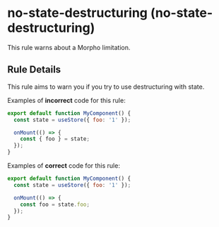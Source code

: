 # no-state-destructuring (no-state-destructuring)

This rule warns about a Morpho limitation.

## Rule Details

This rule aims to warn you if you try to use destructuring with state.

Examples of **incorrect** code for this rule:

```js
export default function MyComponent() {
  const state = useStore({ foo: '1' });

  onMount(() => {
    const { foo } = state;
  });
}
```

Examples of **correct** code for this rule:

```js
export default function MyComponent() {
  const state = useStore({ foo: '1' });

  onMount(() => {
    const foo = state.foo;
  });
}
```
